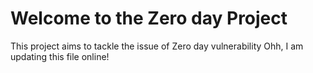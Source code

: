 # Welcome to the Zero day Project

This project aims to tackle the issue of Zero day vulnerability
Ohh, I am updating this file online!
